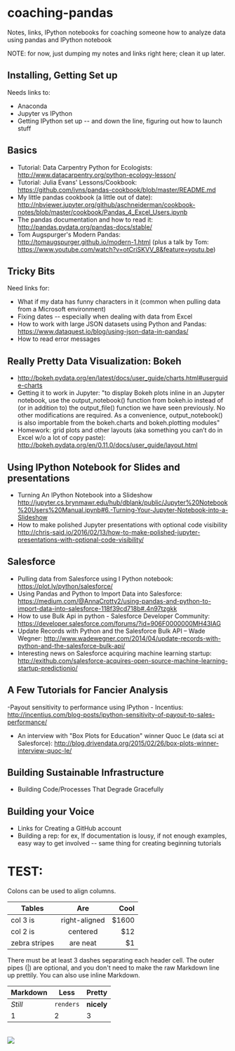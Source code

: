 # coaching-pandas
Notes, links, IPython notebooks for coaching someone how to analyze data using pandas and IPython notebook

NOTE: for now, just dumping my notes and links right here; clean it up later.

## Installing, Getting Set up
Needs links to:
- Anaconda
- Jupyter vs IPython
- Getting IPython set up -- and down the line, figuring out how to launch stuff


## Basics
- Tutorial:  Data Carpentry Python for Ecologists: http://www.datacarpentry.org/python-ecology-lesson/
- Tutorial:  Julia Evans' Lessons/Cookbook:  https://github.com/jvns/pandas-cookbook/blob/master/README.md
- My little pandas cookbook (a little out of date): http://nbviewer.jupyter.org/github/aschneiderman/cookbook-notes/blob/master/cookbook/Pandas_4_Excel_Users.ipynb
- The pandas documentation and how to read it: http://pandas.pydata.org/pandas-docs/stable/
- Tom Augspurger's Modern Pandas:  http://tomaugspurger.github.io/modern-1.html  (plus a talk by Tom:  https://www.youtube.com/watch?v=otCriSKVV_8&feature=youtu.be)

## Tricky Bits
Need links for:
- What if my data has funny characters in it (common when pulling data from a Microsoft environment)
- Fixing dates -- especially when dealing with data from Excel
- How to work with large JSON datasets using Python and Pandas: https://www.dataquest.io/blog/using-json-data-in-pandas/
- How to read error messages

## Really Pretty Data Visualization:  Bokeh
- http://bokeh.pydata.org/en/latest/docs/user_guide/charts.html#userguide-charts
- Getting it to work in Jupyter:  "to display Bokeh plots inline in an Jupyter notebook, use the output_notebook() function from bokeh.io instead of (or in addition to) the output_file() function we have seen previously. No other modifications are required.  As a convenience, output_notebook() is also importable from the bokeh.charts and bokeh.plotting modules"
- Homework: grid plots and other layouts (aka something you can’t do in Excel w/o a lot of copy paste): http://bokeh.pydata.org/en/0.11.0/docs/user_guide/layout.html

## Using IPython Notebook for Slides and presentations
- Turning An IPython Notebook into a Slideshow  http://jupyter.cs.brynmawr.edu/hub/dblank/public/Jupyter%20Notebook%20Users%20Manual.ipynb#6.-Turning-Your-Jupyter-Notebook-into-a-Slideshow
- How to make polished Jupyter presentations with optional code visibility  http://chris-said.io/2016/02/13/how-to-make-polished-jupyter-presentations-with-optional-code-visibility/


## Salesforce
- Pulling data from Salesforce using I Python notebook: https://plot.ly/python/salesforce/
- Using Pandas and Python to Import Data into Salesforce: https://medium.com/@AnnaCrotty2/using-pandas-and-python-to-import-data-into-salesforce-118f39cd718b#.4n97tzgkk
- How to use Bulk Api in python - Salesforce Developer Community: https://developer.salesforce.com/forums/?id=906F0000000MH43IAG
- Update Records with Python and the Salesforce Bulk API – Wade Wegner: http://www.wadewegner.com/2014/04/update-records-with-python-and-the-salesforce-bulk-api/
- Interesting news on Salesforce acquiring machine learning startup: http://exithub.com/salesforce-acquires-open-source-machine-learning-startup-predictionio/


## A Few Tutorials for Fancier Analysis
-Payout sensitivity to performance using IPython - Incentius: http://incentius.com/blog-posts/ipython-sensitivity-of-payout-to-sales-performance/
- An interview with "Box Plots for Education" winner Quoc Le (data sci at Salesforce): http://blog.drivendata.org/2015/02/26/box-plots-winner-interview-quoc-le/


## Building Sustainable Infrastructure
- Building Code/Processes That Degrade Gracefully


## Building your Voice
-  Links for Creating a GitHub account
- Building a rep:  for ex, If documentation is lousy, if not enough examples, easy way to get involved -- same thing for creating beginning tutorials

# TEST: 
Colons can be used to align columns.

| Tables        | Are           | Cool  |
| ------------- |:-------------:| -----:|
| col 3 is      | right-aligned | $1600 |
| col 2 is      | centered      |   $12 |
| zebra stripes | are neat      |    $1 |

There must be at least 3 dashes separating each header cell.
The outer pipes (|) are optional, and you don't need to make the
raw Markdown line up prettily. You can also use inline Markdown.

Markdown | Less | Pretty
--- | --- | ---
*Still* | `renders` | **nicely**
1 | 2 | 3


<br/><img src="http://beej.us/graffiti/archive/pandagun/pandagun.svg">
